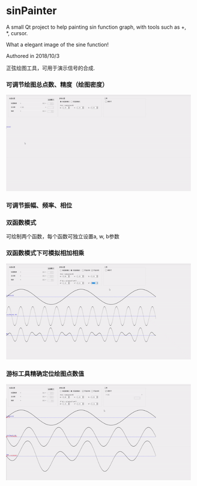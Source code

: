 # sinPainter
A small Qt project to help painting sin function graph, with tools such as +, *, cursor.

What a elegant image of the sine function!

Authored in 2018/10/3

正弦绘图工具，可用于演示信号的合成.

### 可调节绘图总点数、精度（绘图密度）
![img](https://github.com/lichengchen/sinPainter/blob/main/4-1.gif) 
### 可调节振幅、频率、相位
### 双函数模式
可绘制两个函数，每个函数可独立设置a, w, b参数
### 双函数模式下可模拟相加相乘
![img](https://github.com/lichengchen/sinPainter/blob/main/4-2.gif) 
### 游标工具精确定位绘图点数值
![img](https://github.com/lichengchen/sinPainter/blob/main/4-3.gif) 

